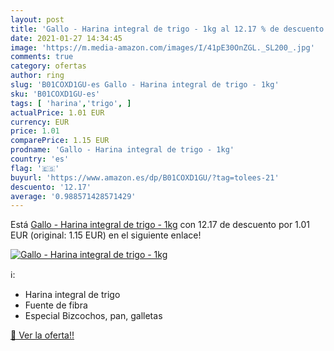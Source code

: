 ```yaml
---
layout: post
title: 'Gallo - Harina integral de trigo - 1kg al 12.17 % de descuento'
date: 2021-01-27 14:34:45
image: 'https://m.media-amazon.com/images/I/41pE30OnZGL._SL200_.jpg'
comments: true
category: ofertas
author: ring
slug: 'B01COXD1GU-es Gallo - Harina integral de trigo - 1kg'
sku: 'B01COXD1GU-es'
tags: [ 'harina','trigo', ]
actualPrice: 1.01 EUR
currency: EUR
price: 1.01
comparePrice: 1.15 EUR
prodname: 'Gallo - Harina integral de trigo - 1kg'
country: 'es'
flag: '🇪🇸'
buyurl: 'https://www.amazon.es/dp/B01COXD1GU/?tag=tolees-21'
descuento: '12.17'
average: '0.988571428571429'
---
```


Está [Gallo - Harina integral de trigo - 1kg](https://www.amazon.es/dp/B01COXD1GU/?tag=tolees-21) con 12.17 de descuento por 1.01 EUR (original: 1.15 EUR) en el siguiente enlace!

[![Gallo - Harina integral de trigo - 1kg](https://m.media-amazon.com/images/I/41pE30OnZGL._SL200_.jpg)](https://www.amazon.es/dp/B01COXD1GU/?tag=tolees-21)

ℹ️:

- Harina integral de trigo
- Fuente de fibra
- Especial Bizcochos, pan, galletas

[🛒 Ver la oferta!!](https://www.amazon.es/dp/B01COXD1GU/?tag=tolees-21)
